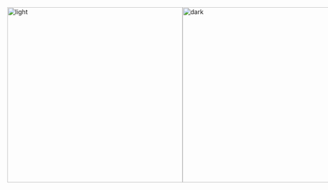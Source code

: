 <div style="display: flex;">
  <img src="https://github.com/Waseem-javed/social-media-app/assets/65248360/aab9489c-63ea-4df8-88fe-16554744527c" alt="light" width="400"/>
  <img src="https://github.com/Waseem-javed/social-media-app/assets/65248360/916cb648-68bd-4520-ae2a-ee3386b90a63" alt="dark" width="400"/>
</div>
